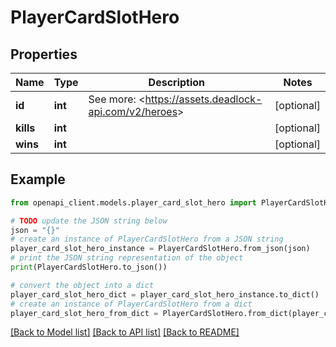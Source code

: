 # PlayerCardSlotHero


## Properties

Name | Type | Description | Notes
------------ | ------------- | ------------- | -------------
**id** | **int** | See more: &lt;https://assets.deadlock-api.com/v2/heroes&gt; | [optional] 
**kills** | **int** |  | [optional] 
**wins** | **int** |  | [optional] 

## Example

```python
from openapi_client.models.player_card_slot_hero import PlayerCardSlotHero

# TODO update the JSON string below
json = "{}"
# create an instance of PlayerCardSlotHero from a JSON string
player_card_slot_hero_instance = PlayerCardSlotHero.from_json(json)
# print the JSON string representation of the object
print(PlayerCardSlotHero.to_json())

# convert the object into a dict
player_card_slot_hero_dict = player_card_slot_hero_instance.to_dict()
# create an instance of PlayerCardSlotHero from a dict
player_card_slot_hero_from_dict = PlayerCardSlotHero.from_dict(player_card_slot_hero_dict)
```
[[Back to Model list]](../README.md#documentation-for-models) [[Back to API list]](../README.md#documentation-for-api-endpoints) [[Back to README]](../README.md)


